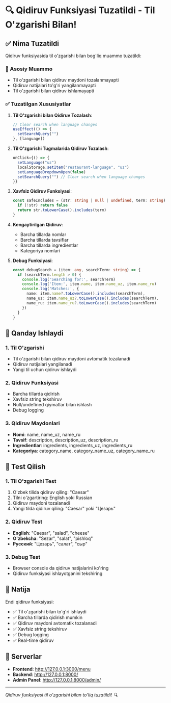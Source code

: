 # 🔍 Qidiruv Funksiyasi Tuzatildi - Til O'zgarishi Bilan!

## ✅ Nima Tuzatildi

Qidiruv funksiyasida til o'zgarishi bilan bog'liq muammo tuzatildi:

### 🎯 Asosiy Muammo
- Til o'zgarishi bilan qidiruv maydoni tozalanmayapti
- Qidiruv natijalari to'g'ri yangilanmayapti
- Til o'zgarishi bilan qidiruv ishlamayapti

### ✅ Tuzatilgan Xususiyatlar

1. **Til O'zgarishi bilan Qidiruv Tozalash**:
   ```typescript
   // Clear search when language changes
   useEffect(() => {
     setSearchQuery("")
   }, [language])
   ```

2. **Til O'zgarishi Tugmalarida Qidiruv Tozalash**:
   ```typescript
   onClick={() => {
     setLanguage("uz")
     localStorage.setItem("restaurant-language", "uz")
     setLanguageDropdownOpen(false)
     setSearchQuery("") // Clear search when language changes
   }}
   ```

3. **Xavfsiz Qidiruv Funksiyasi**:
   ```typescript
   const safeIncludes = (str: string | null | undefined, term: string): boolean => {
     if (!str) return false
     return str.toLowerCase().includes(term)
   }
   ```

4. **Kengaytirilgan Qidiruv**:
   - Barcha tillarda nomlar
   - Barcha tillarda tavsiflar
   - Barcha tillarda ingredientlar
   - Kategoriya nomlari

5. **Debug Funksiyasi**:
   ```typescript
   const debugSearch = (item: any, searchTerm: string) => {
     if (searchTerm.length > 0) {
       console.log('Searching for:', searchTerm)
       console.log('Item:', item.name, item.name_uz, item.name_ru)
       console.log('Matches:', {
         name: item.name?.toLowerCase().includes(searchTerm),
         name_uz: item.name_uz?.toLowerCase().includes(searchTerm),
         name_ru: item.name_ru?.toLowerCase().includes(searchTerm)
       })
     }
   }
   ```

## 🎯 Qanday Ishlaydi

### 1. Til O'zgarishi
- Til o'zgarishi bilan qidiruv maydoni avtomatik tozalanadi
- Qidiruv natijalari yangilanadi
- Yangi til uchun qidiruv ishlaydi

### 2. Qidiruv Funksiyasi
- Barcha tillarda qidirish
- Xavfsiz string tekshiruv
- Null/undefined qiymatlar bilan ishlash
- Debug logging

### 3. Qidiruv Maydonlari
- **Nomi**: name, name_uz, name_ru
- **Tavsif**: description, description_uz, description_ru
- **Ingredientlar**: ingredients, ingredients_uz, ingredients_ru
- **Kategoriya**: category_name, category_name_uz, category_name_ru

## 🧪 Test Qilish

### 1. Til O'zgarishi Test
1. O'zbek tilida qidiruv qiling: "Caesar"
2. Tilni o'zgartiring: English yoki Russian
3. Qidiruv maydoni tozalanadi
4. Yangi tilda qidiruv qiling: "Caesar" yoki "Цезарь"

### 2. Qidiruv Test
- **English**: "Caesar", "salad", "cheese"
- **O'zbekcha**: "Sezar", "salat", "pishloq"
- **Русский**: "Цезарь", "салат", "сыр"

### 3. Debug Test
- Browser console da qidiruv natijalarini ko'ring
- Qidiruv funksiyasi ishlayotganini tekshiring

## 🎉 Natija

Endi qidiruv funksiyasi:
- ✅ Til o'zgarishi bilan to'g'ri ishlaydi
- ✅ Barcha tillarda qidirish mumkin
- ✅ Qidiruv maydoni avtomatik tozalanadi
- ✅ Xavfsiz string tekshiruv
- ✅ Debug logging
- ✅ Real-time qidiruv

## 🚀 Serverlar

- **Frontend**: http://127.0.0.1:3000/menu
- **Backend**: http://127.0.0.1:8000/
- **Admin Panel**: http://127.0.0.1:8000/admin/

---
*Qidiruv funksiyasi til o'zgarishi bilan to'liq tuzatildi! 🔍*
